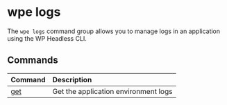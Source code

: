 # wpe logs

The `wpe logs` command group allows you to manage logs in an application using the WP Headless CLI.

## Commands

| Command                                  | Description                          |
|:-----------------------------------------|:-------------------------------------|
| [get](/reference/cli/wpe/envs/get) | Get the application environment logs |
